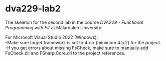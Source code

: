 # dva229-lab2
The skeleton for the second lab in the course _DVA229 - Functional Programming with F#_ at Mälardalen University.  
  
For Microsoft Visual Studio 2022 (Windows):  
-Make sure target framework is set to 4.x.x (minimum 4.5.2) for the project.  
-If you get errors about missing FsCheck, make sure to manually add FsCheck.dll and FSharp.Core.dll to the project references.  
